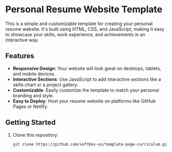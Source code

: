 # Personal Resume Website Template

This is a simple and customizable template for creating your personal resume website. It's built using HTML, CSS, and JavaScript, making it easy to showcase your skills, work experience, and achievements in an interactive way.

## Features

- **Responsive Design**: Your website will look great on desktops, tablets, and mobile devices.
- **Interactive Sections**: Use JavaScript to add interactive sections like a skills chart or a project gallery.
- **Customizable**: Easily customize the template to match your personal branding and style.
- **Easy to Deploy**: Host your resume website on platforms like GitHub Pages or Netlify.

## Getting Started

1. Clone this repository:

   ```bash
   git clone https://github.com/softDev-os/template-page-curriculum.git
   ```

